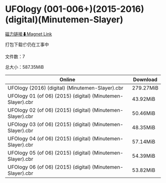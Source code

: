 # UFOlogy (001-006+)(2015-2016)(digital)(Minutemen-Slayer)

[磁力链接⬇Magnet Link](magnet:?xt=urn:btih:38bba8d873239c92b141529576a55e2821156091&dn=UFOlogy%20%28001-006%2B%29%282015-2016%29%28digital%29%28Minutemen-Slayer%29)

打包下载📦仍在工事中

文件数：7

总大小：587.35MiB

Online | Download
--- | ---
UFOlogy (2016) (digital) (Minutemen-Slayer).cbr | 279.27MiB
UFOlogy 01 (of 06) (2015) (digital) (Minutemen-Slayer).cbr | 43.92MiB
UFOlogy 02 (of 06) (2015) (digital) (Minutemen-Slayer).cbr | 50.46MiB
UFOlogy 03 (of 06) (2015) (digital) (Minutemen-Slayer).cbr | 48.35MiB
UFOlogy 04 (of 06) (2015) (digital) (Minutemen-Slayer).cbr | 57.14MiB
UFOlogy 05 (of 06) (2015) (digital) (Minutemen-Slayer).cbr | 54.39MiB
UFOlogy 06 (of 06) (2015) (digital) (Minutemen-Slayer).cbr | 53.82MiB